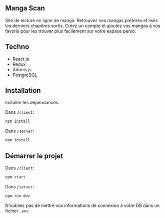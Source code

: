 ## Manga Scan

Site de lecture en ligne de manga. Retrouvez vos mangas préférés et lisez les derniers chapitres sortis. 
Créez un compte et ajoutez vos mangas à vos favoris pour les trouver plus facilement sur votre espace perso.

## Techno

- React js
- Redux
- Adonis js
- PostgreSQL


## Installation

Installer les dépendances.

Dans ````/client````:
```sh
npm install
```
Dans ````/server````:
```sh
npm install
```

## Démarrer le projet

Dans ````/client````:
```sh
npm start
```
Dans ````/server````:
```sh
npm run dev
```

N'oubliez pas de mettre vos informations de connexion à votre DB dans un fichier `.env`
